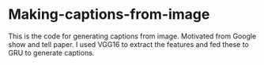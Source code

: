 # Making-captions-from-image
This is the code for generating captions from image.
Motivated from Google show and tell paper. 
I used VGG16 to extract the features and fed these to GRU to generate captions.
